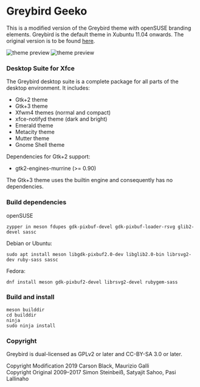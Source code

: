 Greybird Geeko
==============
This is a modified version of the Greybird theme with openSUSE branding elements. Greybird is the default theme in Xubuntu 11.04 onwards. The original version is to be found [here](https://github.com/shimmerproject/Greybird).

![theme preview](https://en.opensuse.org/File:Thunar-light.png)
![theme preview](https://en.opensuse.org/File:Thunar-dark.png)



### Desktop Suite for Xfce ###
The Greybird desktop suite is a complete package for all parts of the desktop environment. It includes:
- Gtk+2 theme
- Gtk+3 theme
- Xfwm4 themes (normal and compact)
- xfce-notifyd theme (dark and bright)
- Emerald theme
- Metacity theme
- Mutter theme
- Gnome Shell theme

Dependencies for Gtk+2 support:
- gtk2-engines-murrine (>= 0.90)

The Gtk+3 theme uses the builtin engine and consequently has no dependencies.

### Build dependencies ###
openSUSE

`zypper in meson fdupes gdk-pixbuf-devel gdk-pixbuf-loader-rsvg glib2-devel sassc`

Debian or Ubuntu:

`sudo apt install meson libgdk-pixbuf2.0-dev libglib2.0-bin librsvg2-dev ruby-sass sassc`

Fedora:

`dnf install meson gdk-pixbuf2-devel librsvg2-devel rubygem-sass`

### Build and install

```
meson builddir
cd builddir
ninja
sudo ninja install
```

### Copyright ###
Greybird is dual-licensed as GPLv2 or later and CC-BY-SA 3.0 or later.

Copyright Modification 2019 Carson Black, Maurizio Galli  
Copyright Original 2009–2017 Simon Steinbeiß, Satyajit Sahoo, Pasi Lallinaho
